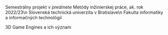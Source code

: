 Semestrálny projekt v predmete Metódy inžinierskej práce, ak. rok 2022/23\n
Slovenská technická univerzita v Bratislave\n
Fakulta informatiky a informačných technológií

3D Game Engines a ich význam